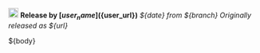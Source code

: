 <a href="${user_url}"><img src="${user_avatar}" class="avatar" width="20" height="20"></img></a> **Release by [${user_name}](${user_url})**
_${date} from ${branch}_
_Originally released as ${url}_

${body}

